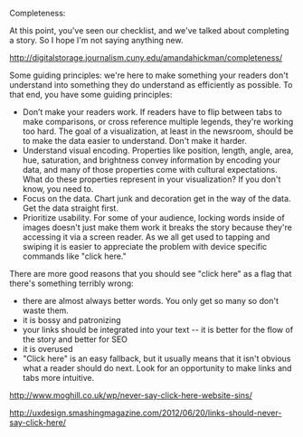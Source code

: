 Completeness:

At this point, you've seen our checklist, and we've talked about completing a story. So I hope I'm not saying anything new.

http://digitalstorage.journalism.cuny.edu/amandahickman/completeness/

Some guiding principles: we're here to make something your readers don't understand into something they do understand as efficiently as possible.  To that end, you have some guiding principles:

+ Don’t make your readers work. If readers have to flip between tabs to make comparisons, or cross reference multiple legends, they're working too hard. The goal of a visualization, at least in the newsroom, should be to make the data easier to understand. Don't make it harder.
+ Understand visual encoding. Properties like position, length, angle, area, hue, saturation, and brightness convey information by encoding your data, and many of those properties come with cultural expectations. What do these properties represent in your visualization? If you don't know, you need to.
+ Focus on the data. Chart junk and decoration get in the way of the data. Get the data straight first.
+ Prioritize usability. For some of your audience, locking words inside of images doesn't just make them work it breaks the story because they're accessing it via a screen reader. As we all get used to tapping and swiping it is easier to appreciate the problem with device specific commands like "click here." 

There are more good reasons that you should see "click here" as a flag that there's something terribly wrong:
 + there are almost always better words. You only get so many so don't waste them. 
 + it is bossy and patronizing
 + your links should be integrated into your text -- it is better for the flow of the story and better for SEO
 + it is overused
 + "Click here" is an easy fallback, but it usually means that it isn't obvious what a reader should do next. Look for an opportunity to make links and tabs more intuitive. 
 
http://www.moghill.co.uk/wp/never-say-click-here-website-sins/ 
 
http://uxdesign.smashingmagazine.com/2012/06/20/links-should-never-say-click-here/
